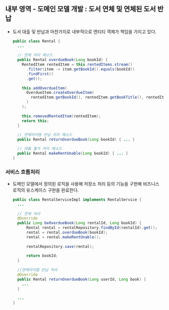 ## 내부 영역 - 도메인 모델 개발 : 도서 연체 및 연체된 도서 반납

* 도서 대출 및 반납과 마찬가지로 내부적으로 엔티티 객체가 책임을 가지고 있다.

  ```java
  public class Rental {
    ...
      
    // 연체 처리 메소드
    public Rental overdueBook(Long bookId) {
      RentedItem rentedItem = this.rentedItems.stream()
        .filter(item -> item.getBookId().equals(bookId))
        .findFirst()
        .get();
      
      this.addOverdueItem(
        OverdueItem.createOverdueItem(
          rentedItem.getBookId(), rentedItem.getBookTitle(), rentedItem.getDueDate()
        )
      );
      
      this.removedRentedItem(rentedItem);
      return this;
    }
    
    // 연체아이템 반납 처리 메소드
    public Rental returnOverdueBook(Long bookId) { ... }
  
  	// 대출 불가 처리 메소드
    public Rental makeRentUnable(Long bookId) { ... }
  }
  ```



### 서비스 흐름처리

* 도메인 모델에서 정의된 로직을 사용해 저장소 처리 등의 기능을 구현해 비즈니스 로직의 유스케이스 구현을 완료한다.

  ```java
  public class RentalServiceImpl implements RentalService {
  	...
  	
    // 연체 처리
  	@Override
  	public Long beOverdueBook(Long rentalId, Long bookId) {
  		Rental rental = rentalRepository.findById(rentalId).get();
  		rental = rental.overdueBook(bookId);
  		rental = rental.makeRentUnable();
  		
  		rentalRepository.save(rental);
  		
  		return bookId;
  	}
  	
  	//연체아이템 반납 처리
    @Override
    public Rental returnOverdueBook(Long userId, Long book) {
      ...
    }
    
    ...
  }
  ```

